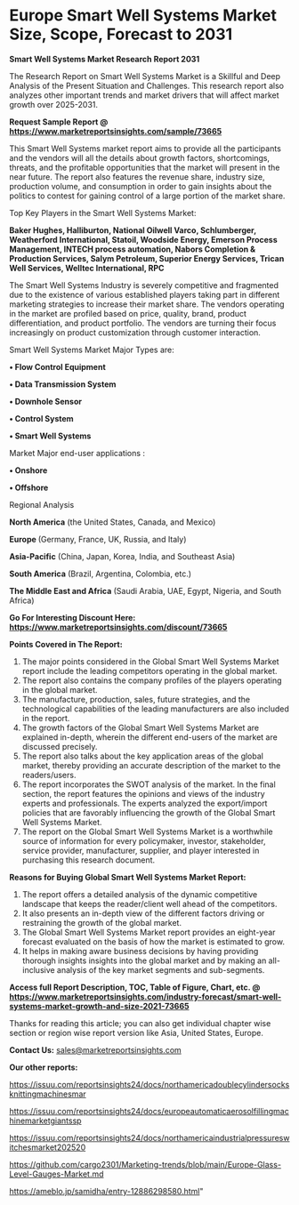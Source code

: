  # Europe Smart Well Systems Market Size, Scope, Forecast to 2031

<strong>Smart Well Systems Market Research Report 2031</strong>

The Research Report on Smart Well Systems Market is a Skillful and Deep Analysis of the Present Situation and Challenges. This research report also analyzes other important trends and market drivers that will affect market growth over 2025-2031.

<strong>Request Sample Report @ <a href=https://www.marketreportsinsights.com/sample/73665>https://www.marketreportsinsights.com/sample/73665</a></strong>

This Smart Well Systems market report aims to provide all the participants and the vendors will all the details about growth factors, shortcomings, threats, and the profitable opportunities that the market will present in the near future. The report also features the revenue share, industry size, production volume, and consumption in order to gain insights about the politics to contest for gaining control of a large portion of the market share.

Top Key Players in the Smart Well Systems Market:

<strong>Baker Hughes, Halliburton, National Oilwell Varco, Schlumberger, Weatherford International, Statoil, Woodside Energy, Emerson Process Management, INTECH process automation, Nabors Completion & Production Services, Salym Petroleum, Superior Energy Services, Trican Well Services, Welltec International, RPC</strong>

The Smart Well Systems Industry is severely competitive and fragmented due to the existence of various established players taking part in different marketing strategies to increase their market share. The vendors operating in the market are profiled based on price, quality, brand, product differentiation, and product portfolio. The vendors are turning their focus increasingly on product customization through customer interaction.

Smart Well Systems Market Major Types are:

<strong>• Flow Control Equipment

• Data Transmission System

• Downhole Sensor

• Control System

• Smart Well Systems</strong>

Market Major end-user applications :

<strong>• Onshore

• Offshore</strong>

Regional Analysis

</u><strong><b>North America</b></strong> (the United States, Canada, and Mexico)

<strong><b>Europe </b></strong>(Germany, France, UK, Russia, and Italy)

<strong><b>Asia-Pacific</b></strong> (China, Japan, Korea, India, and Southeast Asia)

<strong><b>South America</b></strong> (Brazil, Argentina, Colombia, etc.)

<strong><b>The Middle East and Africa</b></strong> (Saudi Arabia, UAE, Egypt, Nigeria, and South Africa)

<strong>Go For Interesting Discount Here: <a href=https://www.marketreportsinsights.com/discount/73665>https://www.marketreportsinsights.com/discount/73665</a></strong>

<strong>Points Covered in The Report:</strong>
<ol>
  <li>The major points considered in the Global Smart Well Systems Market report include the leading competitors operating in the global market.</li>
  <li>The report also contains the company profiles of the players operating in the global market.</li>
  <li>The manufacture, production, sales, future strategies, and the technological capabilities of the leading manufacturers are also included in the report.</li>
  <li>The growth factors of the Global Smart Well Systems Market are explained in-depth, wherein the different end-users of the market are discussed precisely.</li>
  <li>The report also talks about the key application areas of the global market, thereby providing an accurate description of the market to the readers/users.</li>
  <li>The report incorporates the SWOT analysis of the market. In the final section, the report features the opinions and views of the industry experts and professionals. The experts analyzed the export/import policies that are favorably influencing the growth of the Global Smart Well Systems Market.</li>
  <li>The report on the Global Smart Well Systems Market is a worthwhile source of information for every policymaker, investor, stakeholder, service provider, manufacturer, supplier, and player interested in purchasing this research document.</li>
</ol>
<strong>Reasons for Buying Global Smart Well Systems Market Report:</strong>

<ol>
  <li>The report offers a detailed analysis of the dynamic competitive landscape that keeps the reader/client well ahead of the competitors.</li>
  <li>It also presents an in-depth view of the different factors driving or restraining the growth of the global market.</li>
  <li>The Global Smart Well Systems Market report provides an eight-year forecast evaluated on the basis of how the market is estimated to grow.</li>
  <li>It helps in making aware business decisions by having providing thorough insights insights into the global market and by making an all-inclusive analysis of the key market segments and sub-segments.</li>
</ol>
<strong>Access full Report Description, TOC, Table of Figure, Chart, etc. @ <a href=https://www.marketreportsinsights.com/industry-forecast/smart-well-systems-market-growth-and-size-2021-73665>https://www.marketreportsinsights.com/industry-forecast/smart-well-systems-market-growth-and-size-2021-73665</a></strong>


Thanks for reading this article; you can also get individual chapter wise section or region wise report version like Asia, United States, Europe.

<strong>Contact Us:</strong>
sales@marketreportsinsights.com

<strong>Our other reports:</strong>

<a href=https://issuu.com/reportsinsights24/docs/northamericadoublecylindersocksknittingmachinesmar>https://issuu.com/reportsinsights24/docs/northamericadoublecylindersocksknittingmachinesmar</a>

<a href=https://issuu.com/reportsinsights24/docs/europeautomaticaerosolfillingmachinemarketgiantssp>https://issuu.com/reportsinsights24/docs/europeautomaticaerosolfillingmachinemarketgiantssp</a>

<a href=https://issuu.com/reportsinsights24/docs/northamericaindustrialpressureswitchesmarket202520>https://issuu.com/reportsinsights24/docs/northamericaindustrialpressureswitchesmarket202520</a>

<a href=https://github.com/cargo2301/Marketing-trends/blob/main/Europe-Glass-Level-Gauges-Market.md>https://github.com/cargo2301/Marketing-trends/blob/main/Europe-Glass-Level-Gauges-Market.md</a>

<a href=https://ameblo.jp/samidha/entry-12886298580.html>https://ameblo.jp/samidha/entry-12886298580.html</a>"
